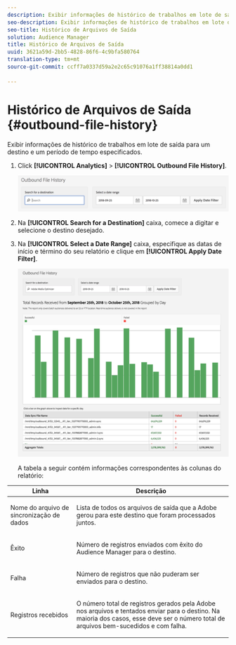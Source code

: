 ```yaml
---
description: Exibir informações de histórico de trabalhos em lote de saída para um destino e um período de tempo especificados.
seo-description: Exibir informações de histórico de trabalhos em lote de saída para um destino e um período de tempo especificados.
seo-title: Histórico de Arquivos de Saída
solution: Audience Manager
title: Histórico de Arquivos de Saída
uuid: 3621a59d-2bb5-4828-86f6-4c9bfa580764
translation-type: tm+mt
source-git-commit: ccff7a0337d59a2e2c65c91076a1ff38814a0dd1

---
```



# Histórico de Arquivos de Saída {#outbound-file-history}

Exibir informações de histórico de trabalhos em lote de saída para um destino e um período de tempo especificados.

<!-- 

t_reports_outbound_history.xml

 -->

1. Click **[!UICONTROL Analytics]** &gt; **[!UICONTROL Outbound File History]**.

   ![Resultado da etapa](assets/outbound_history.png)

1. Na **[!UICONTROL Search for a Destination]** caixa, comece a digitar e selecione o destino desejado.
1. Na **[!UICONTROL Select a Date Range]** caixa, especifique as datas de início e término do seu relatório e clique em **[!UICONTROL Apply Date Filter]**.

   ![Resultado da etapa](assets/outbound_history_stats.png)

   A tabela a seguir contém informações correspondentes às colunas do relatório:

<table id="table_93076D46AC50411395E72B9B987E99BE"> 
 <thead> 
  <tr> 
   <th colname="col1" class="entry"> Linha </th> 
   <th colname="col2" class="entry"> Descrição </th> 
  </tr> 
 </thead>
 <tbody> 
  <tr> 
   <td colname="col1"> Nome do arquivo de sincronização de dados </td> 
   <td colname="col2"> <p>Lista de todos os arquivos de saída que <span class="keyword"> a Adobe</span> gerou para este destino que foram processados juntos. </p> </td> 
  </tr> 
  <tr> 
   <td colname="col1"> Êxito </td> 
   <td colname="col2"> <p>Número de registros enviados com êxito do <span class="keyword"> Audience Manager</span> para o destino. </p> </td> 
  </tr> 
  <tr> 
   <td colname="col1"> Falha </td> 
   <td colname="col2"> <p>Número de registros que não puderam ser enviados para o destino. </p> </td> 
  </tr> 
  <tr> 
   <td colname="col1"> Registros recebidos </td> 
   <td colname="col2"> <p>O número total de registros <span class="keyword"> gerados pela Adobe</span> nos arquivos e tentados enviar para o destino. Na maioria dos casos, esse deve ser o número total de arquivos bem-sucedidos e com falha. </p> </td> 
  </tr> 
 </tbody> 
</table>

